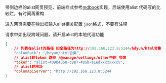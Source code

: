 带侧边栏的alist网页预览，前端样式参考[mdbook](https://github.com/rust-lang/mdBook)实现，后端使用alist
代码写的比较烂，有时间再重构

进入网页需要在弹出框输入alist相关配置 `json`格式，不要有注释

请求中如出现跨域问题，请开启alist的本地代理功能
``` json
{
    // 列表在alist的路径 如全路径为http://192.168.123.8:5244/bdyun/html合集，则columPath为/bdyun/html合集,columApiServer为http://192.168.123.8:5244
    "columPath": "/bdyun/html合集",
    // alist的token 路径 /@manage/settings/other中的 令牌
    "token": "alist-409b4058-c887-486b-a1ed-xxxxxxxx",
    // alist的地址
    "columApiServer": "http://192.168.123.8:5244
}
```

